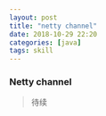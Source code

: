 ```yaml
---
layout: post
title: "netty channel"
date: 2018-10-29 22:20
categories: [java]
tags: skill
---
```


### Netty channel

> 待续